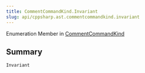 ```yaml
---
title: CommentCommandKind.Invariant
slug: api/cppsharp.ast.commentcommandkind.invariant
---
```

Enumeration Member in [CommentCommandKind](/api/cppsharp/ast/commentcommandkind)

## Summary



```csharp
Invariant
```

